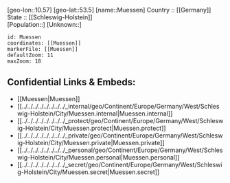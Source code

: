 ﻿---
location: [53.5,10.57] 
mapzoom: [7,12] 
mapmarker: city 
type: City
tags:
- geo/City


SpocWebEntityId: 32685
isDeleted: false
confidential: public

---
[geo-lon::10.57] 
[geo-lat::53.5] 
[name::Muessen] 
Country :: [[Germany]]  
State :: [[Schleswig-Holstein]]  
[Population::] 
[Unknown::] 


```leaflet
id: Muessen
coordinates: [[Muessen]] 
markerFile: [[Muessen]] 
defaultZoom: 11 
maxZoom: 18
```


## Confidential Links & Embeds: 
- [[Muessen|Muessen]]  
- [[../../../../../../../../_internal/geo/Continent/Europe/Germany/West/Schleswig-Holstein/City/Muessen.internal|Muessen.internal]] 
- [[../../../../../../../../_protect/geo/Continent/Europe/Germany/West/Schleswig-Holstein/City/Muessen.protect|Muessen.protect]] 
- [[../../../../../../../../_private/geo/Continent/Europe/Germany/West/Schleswig-Holstein/City/Muessen.private|Muessen.private]] 
- [[../../../../../../../../_personal/geo/Continent/Europe/Germany/West/Schleswig-Holstein/City/Muessen.personal|Muessen.personal]] 
- [[../../../../../../../../_secret/geo/Continent/Europe/Germany/West/Schleswig-Holstein/City/Muessen.secret|Muessen.secret]] 
